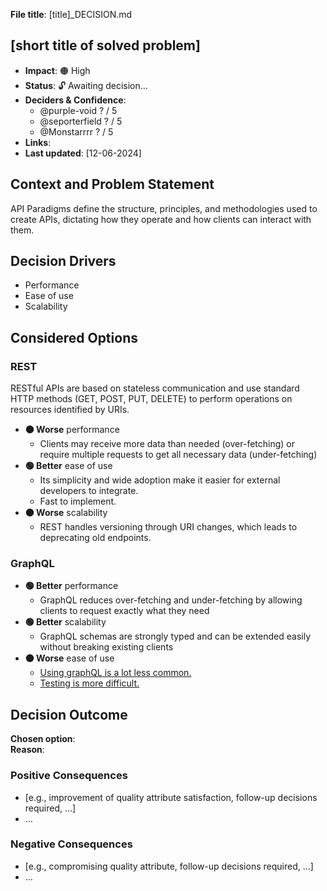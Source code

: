**File title**: [title]\_DECISION.md

## [short title of solved problem]

- **Impact**: 🟠 High
- **Status**: 🔓 Awaiting decision...
- **Deciders & Confidence**:
  - @purple-void ? / 5️
  - @seporterfield ? / 5️
  - @Monstarrrr ? / 5️
- **Links**:
- **Last updated**: [12-06-2024]

## Context and Problem Statement

API Paradigms define the structure, principles, and methodologies used to create APIs, dictating how they operate and how clients can interact with them.

## Decision Drivers <!-- optional -->

- Performance
- Ease of use
- Scalability

## Considered Options <!-- optional -->

### REST

RESTful APIs are based on stateless communication and use standard HTTP methods (GET, POST, PUT, DELETE) to perform operations on resources identified by URIs.

- **:orange_circle: Worse** performance
  - Clients may receive more data than needed (over-fetching) or require multiple requests to get all necessary data (under-fetching)
- **:green_circle: Better** ease of use
  - Its simplicity and wide adoption make it easier for external developers to integrate.
  - Fast to implement.
- **:orange_circle: Worse** scalability
  - REST handles versioning through URI changes, which leads to deprecating old endpoints.

### GraphQL

- **:green_circle: Better** performance
  - GraphQL reduces over-fetching and under-fetching by allowing clients to request exactly what they need
- **:green_circle: Better** scalability
  - GraphQL schemas are strongly typed and can be extended easily without breaking existing clients
- **:orange_circle: Worse** ease of use
  - [Using graphQL is a lot less common.](https://blog.postman.com/graphql-vs-rest/)
  - [Testing is more difficult.](https://www.reddit.com/r/laravel/comments/yc4073/comment/itkea7o/?utm_source=share&utm_medium=web3x&utm_name=web3xcss&utm_term=1&utm_content=share_button)

## Decision Outcome

**Chosen option**:  
**Reason**:

### Positive Consequences <!-- optional -->

- [e.g., improvement of quality attribute satisfaction, follow-up decisions required, …]
- …

### Negative Consequences <!-- optional -->

- [e.g., compromising quality attribute, follow-up decisions required, …]
- …
